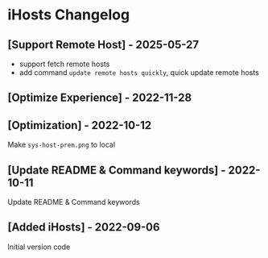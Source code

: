 # iHosts Changelog
## [Support Remote Host] - 2025-05-27
- support fetch remote hosts
- add command `update remote hosts quickly`, quick update remote hosts

## [Optimize Experience] - 2022-11-28

## [Optimization] - 2022-10-12

Make `sys-host-prem.png` to local

## [Update README & Command keywords] - 2022-10-11

Update README & Command keywords

## [Added iHosts] - 2022-09-06

Initial version code
